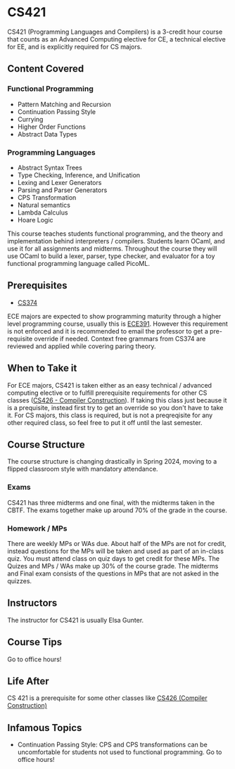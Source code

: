 # CS421

CS421 (Programming Languages and Compilers) is a 3-credit hour course that counts as an Advanced Computing elective for CE, a technical elective for EE, and is explicitly required for CS majors.
## Content Covered

### Functional Programming
- Pattern Matching and Recursion
- Continuation Passing Style
- Currying
- Higher Order Functions
- Abstract Data Types

### Programming Languages
- Abstract Syntax Trees
- Type Checking, Inference, and Unification
- Lexing and Lexer Generators
- Parsing and Parser Generators
- CPS Transformation
- Natural semantics
- Lambda Calculus
- Hoare Logic


This course teaches students functional programming, and the theory and implementation behind interpreters / compilers. Students learn OCaml, and use it for all assignments and midterms. 
Throughout the course they will use OCaml to build a lexer, parser, type checker, and evaluator for a toy functional programming language called PicoML. 

## Prerequisites
- [CS374](./CS374A.md)

ECE majors are expected to show programming maturity through a higher level programming course, usually this is [ECE391](../ECE%20Course%20Offerings/ECE391.md). However this requirement is not enforced and it is recommended to email the professor to get a pre-requisite override if needed. Context free grammars from CS374 are reviewed and applied while covering paring theory.

## When to Take it
For ECE majors, CS421 is taken either as an easy technical / advanced computing elective or to fulfill prerequisite requirements for other CS classes ([CS426 - Compiler Construction](./CS426.md)). If taking this class just because it is a prequisite, instead first try to get an override so you don't have to take it. For CS majors, this class is required, but is not a preqreqisite for any other required class, so feel free to put it off until the last semester.

## Course Structure

The course structure is changing drastically in Spring 2024, moving to a flipped classroom style with mandatory attendance.

### Exams
CS421 has three midterms and one final, with the midterms taken in the CBTF. The exams together make up around 70% of the grade in the course.

### Homework / MPs
There are weekly MPs or WAs due. About half of the MPs are not for credit, instead questions for the MPs will be taken and used as part of an in-class quiz. You must attend class on quiz days to get credit for these MPs. The Quizes and MPs / WAs make up 30% of the course grade. The midterms and Final exam consists of the questions in MPs that are not asked in the quizzes. 

## Instructors
The instructor for CS421 is usually Elsa Gunter.

## Course Tips
Go to office hours! 

## Life After
CS 421 is a prerequisite for some other classes like [CS426 (Compiler Construction)](./CS426.md)

## Infamous Topics
- Continuation Passing Style: CPS and CPS transformations can be uncomfortable for students not used to functional programming. Go to office hours!


